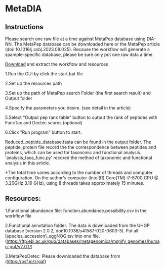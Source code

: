 # MetaDIA


## Instructions

Please search one raw file at a time against MetaPep database using DIA-NN. The MetaPep database can be downloaded here or the MetaPep article (doi: 10.1016/j.csbj.2023.08.025). Because the workflow will generate a spample-specific database, please be sure only put one raw data a time.


[Download](https://github.com/northomics/MetaDIA/releases/download/pub/workflow.7z) and extract the workflow and resources


1.Run the GUI by click the start.bat file

2.Set up the resources path

3.Set up the path of MetaPep search Folder (the first search result) and Output folder

4.Specify the parameters you desire. (see detail in the article)

5.Select "Output pep rank table" button to output the rank of peptides with FuncTax and Dectec scores (optional)

6.Click "Run program" button to start. 

Reduced_peptide_database.fasta can be found in the output folder. The peptide_protein file record the the correspondence between peptides and proteins, which can be used for taxonomic and functional analysis. 'analysis_taxa_func.py' recored the method of taxonomic and functional analysis in this article. 

*The total time varies according to the number of threads and computer configuration. On the author's computer (Intel(R) Core(TM) i7-8700 CPU @ 3.20GHz   3.19 GHz), using 8 threads takes approximately 15 minutes.


## Resources:

1.Functional abundance file: function.abundance.possibility.csv in the workflow file

2.Functional annotation folder: The data is downloaded from the UHGP database (version 2.0.2, doi:10.1038/s41587-020-0603-3). Put all [species_accession]_eggNOG.tsv into one file. (https://ftp.ebi.ac.uk/pub/databases/metagenomics/mgnify_genomes/human-gut/v2.0.1/)

3.MetaPepDetec: Please downloaded the database from (https://osf.io/zrgaf)
